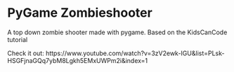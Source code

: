 <h1>PyGame Zombieshooter</h1>
<p>A top down zombie shooter made with pygame. Based on the KidsCanCode tutorial</p>
<p>Check it out: https://www.youtube.com/watch?v=3zV2ewk-IGU&list=PLsk-HSGFjnaGQq7ybM8Lgkh5EMxUWPm2i&index=1</p>
